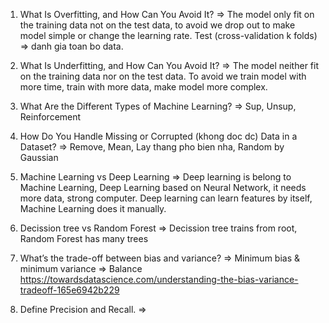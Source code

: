 1. What Is Overfitting, and How Can You Avoid It? 
=> The model only fit on the training data not on the test data, to avoid we drop out to make model simple or change the learning rate.
   Test (cross-validation k folds) => danh gia toan bo data.

2. What Is Underfitting, and How Can You Avoid It? 
=> The model neither fit on the training data nor on the test data. To avoid we train model with more time, train with more data, make model more complex. 

3. What Are the Different Types of Machine Learning?
=> Sup, Unsup, Reinforcement 

4. How Do You Handle Missing or Corrupted (khong doc dc) Data in a Dataset?
=> Remove, Mean, Lay thang pho bien nha, Random by Gaussian

5. Machine Learning vs Deep Learning
=> Deep learning is belong to Machine Learning, Deep Learning based on Neural Network, it needs more data, strong computer. 
   Deep learning can learn features by itself, Machine Learning does it manually.
   
6. Decission tree vs Random Forest 
=> Decission tree trains from root, Random Forest has many trees 

7. What’s the trade-off between bias and variance?
=> Minimum bias & minimum variance => Balance
https://towardsdatascience.com/understanding-the-bias-variance-tradeoff-165e6942b229

8. Define Precision and Recall.
=> 